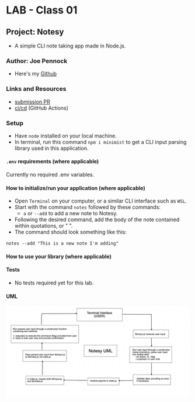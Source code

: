 # LAB - Class 01

## Project: Notesy

- A simple CLI note taking app made in Node.js.

### Author: Joe Pennock

- Here's my [Github](https://github.com/penjoe)

### Links and Resources

- [submission PR](https://github.com/joepennock-401-advanced-javascript/notesy/pull/2)
- [ci/cd](https://github.com/joepennock-401-advanced-javascript/notesy/actions) (GitHub Actions)

### Setup

- Have `node` installed on your local machine.
- In terminal, run this command `npm i minimist` to get a CLI input parsing library used in this application.

#### `.env` requirements (where applicable)

Currently no required .env variables.

#### How to initialize/run your application (where applicable)

- Open `Terminal` on your computer, or a similar CLI interface such as `WSL`.
- Start with the command `notes` followed by these commands:
  - `a` or `--add` to add a new note to Notesy.
- Following the desired command, add the body of the note contained within quotations, or " ".
- The command should look something like this:
```
notes --add "This is a new note I'm adding"
```


#### How to use your library (where applicable)

#### Tests

- No tests required yet for this lab.

#### UML

![project UML](assets/notesy-uml.png)
